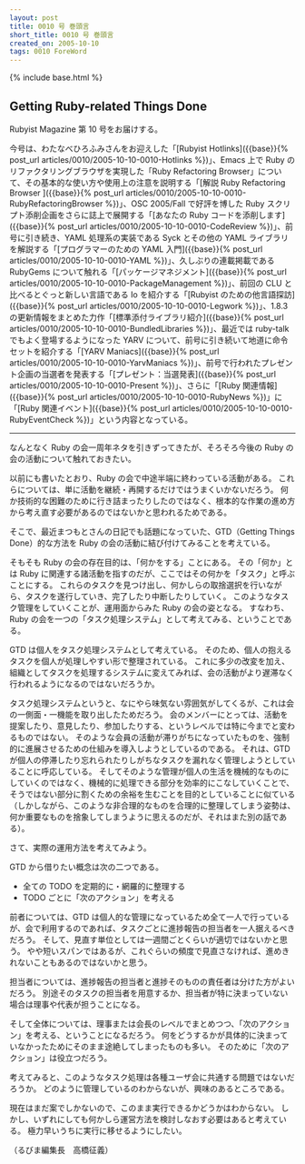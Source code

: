 ```yaml
---
layout: post
title: 0010 号 巻頭言
short_title: 0010 号 巻頭言
created_on: 2005-10-10
tags: 0010 ForeWord
---
```

{% include base.html %}


## Getting Ruby-related Things Done

Rubyist Magazine 第 10 号をお届けする。

今号は、わたなべひろふみさんをお迎えした「[Rubyist Hotlinks]({{base}}{% post_url articles/0010/2005-10-10-0010-Hotlinks %})」、Emacs 上で Ruby のリファクタリングブラウザを実現した「Ruby Refactoring Browser」について、その基本的な使い方や使用上の注意を説明する「[解説 Ruby Refactoring Browser ]({{base}}{% post_url articles/0010/2005-10-10-0010-RubyRefactoringBrowser %})」、OSC 2005/Fall で好評を博した Ruby スクリプト添削企画をさらに誌上で展開する「[あなたの Ruby コードを添削します]({{base}}{% post_url articles/0010/2005-10-10-0010-CodeReview %})」、前号に引き続き、YAML 処理系の実装である Syck とその他の YAML ライブラリを解説する「[プログラマーのための YAML 入門]({{base}}{% post_url articles/0010/2005-10-10-0010-YAML %})」、久しぶりの連載掲載である RubyGems について触れる「[パッケージマネジメント]({{base}}{% post_url articles/0010/2005-10-10-0010-PackageManagement %})」、前回の CLU と比べるとぐっと新しい言語である Io を紹介する「[Rubyist のための他言語探訪]({{base}}{% post_url articles/0010/2005-10-10-0010-Legwork %})」、1.8.3 の更新情報をまとめた力作「[標準添付ライブラリ紹介]({{base}}{% post_url articles/0010/2005-10-10-0010-BundledLibraries %})」、最近では ruby-talk でもよく登場するようになった YARV について、前号に引き続いて地道に命令セットを紹介する「[YARV Maniacs]({{base}}{% post_url articles/0010/2005-10-10-0010-YarvManiacs %})」、前号で行われたプレゼント企画の当選者を発表する「[プレゼント：当選発表]({{base}}{% post_url articles/0010/2005-10-10-0010-Present %})」、さらに「[Ruby 関連情報]({{base}}{% post_url articles/0010/2005-10-10-0010-RubyNews %})」に「[Ruby 関連イベント]({{base}}{% post_url articles/0010/2005-10-10-0010-RubyEventCheck %})」という内容となっている。

----

なんとなく Ruby の会一周年ネタを引きずってきたが、そろそろ今後の Ruby の会の活動について触れておきたい。

以前にも書いたとおり、Ruby の会で中途半端に終わっている活動がある。
これらについては、単に活動を継続・再開するだけではうまくいかないだろう。
何か技術的な困難のために行き詰まったりしたのではなく、根本的な作業の進め方から考え直す必要があるのではないかと思われるためである。

そこで、最近まつもとさんの日記でも話題になっていた、GTD（Getting Things Done）的な方法を Ruby の会の活動に結び付けてみることを考えている。

そもそも Ruby の会の存在目的は、「何かをする」ことにある。
その「何か」とは Ruby に関連する諸活動を指すのだが、ここではその何かを「タスク」と呼ぶことにする。
これらのタスクを見つけ出し、何かしらの取捨選択を行いながら、タスクを遂行していき、完了したり中断したりしていく。
このようなタスク管理をしていくことが、運用面からみた Ruby の会の姿となる。
すなわち、Ruby の会を一つの「タスク処理システム」として考えてみる、ということである。

GTD は個人をタスク処理システムとして考えている。
そのため、個人の抱えるタスクを個人が処理しやすい形で整理されている。
これに多少の改変を加え、組織としてタスクを処理するシステムに変えてみれば、会の活動がより遅滞なく行われるようになるのではないだろうか。

タスク処理システムというと、なにやら味気ない雰囲気がしてくるが、これは会の一側面・一機能を取り出したためだろう。
会のメンバーにとっては、活動を提案したり、意見したり、参加したりする、というレベルでは特に今までと変わるものではない。
そのような会員の活動が滞りがちになっていたものを、強制的に進展させるための仕組みを導入しようとしているのである。
それは、GTD が個人の停滞したり忘れられたりしがちなタスクを漏れなく管理しようとしていることに呼応している。
そしてそのような管理が個人の生活を機械的なものにしていくのではなく、機械的に処理できる部分を効率的にこなしていくことで、そうではない部分に割くための余裕を生むことを目的としていることに似ている（しかしながら、このような非合理的なものを合理的に整理してしまう姿勢は、何か重要なものを捨象してしまうように思えるのだが、それはまた別の話である）。

さて、実際の運用方法を考えてみよう。

GTD から借りたい概念は次の二つである。

* 全ての TODO を定期的に・網羅的に整理する
* TODO ごとに「次のアクション」を考える


前者については、GTD は個人的な管理になっているため全て一人で行っているが、会で利用するのであれば、タスクごとに進捗報告の担当者を一人据えるべきだろう。
そして、見直す単位としては一週間ごとくらいが適切ではないかと思う。
やや短いスパンではあるが、これぐらいの頻度で見直さなければ、進めきれないこともあるのではないかと思う。

担当者については、進捗報告の担当者と進捗そのものの責任者は分けた方がよいだろう。
別途そのタスクの担当者を用意するか、担当者が特に決まっていない場合は理事や代表が担うことになる。

そして全体については、理事または会長のレベルでまとめつつ、「次のアクション」を考える、ということになるだろう。
何をどうするかが具体的に決まっていなかったためにそのまま途絶してしまったものも多い。
そのために「次のアクション」は役立つだろう。

考えてみると、このようなタスク処理は各種ユーザ会に共通する問題ではないだろうか。
どのように管理しているのわからないが、興味のあるところである。

現在はまだ案でしかないので、このまま実行できるかどうかはわからない。
しかし、いずれにしても何かしら運営方法を検討しなおす必要はあると考えている。
極力早いうちに実行に移せるようにしたい。

（るびま編集長　高橋征義）


